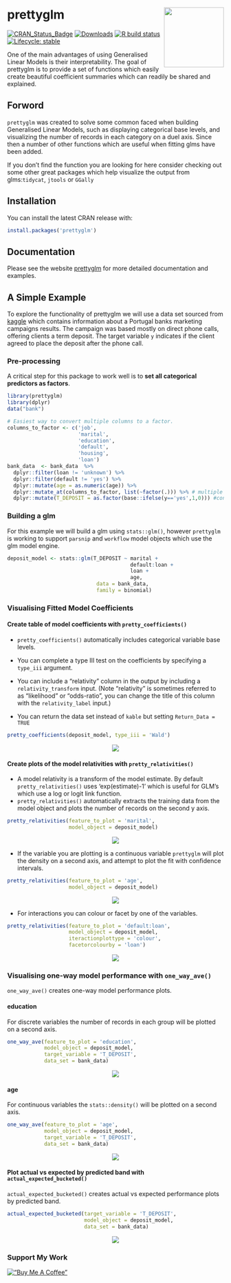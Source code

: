 
<!-- README.md is generated from README.Rmd. Please edit that file -->

# prettyglm <img src='man/figures/logo.png' align="right" height="139" />

<!-- badges: start -->

[![CRAN_Status_Badge](https://www.r-pkg.org/badges/version/prettyglm)](https://cran.r-project.org/package=prettyglm)
[![Downloads](https://cranlogs.r-pkg.org/badges/grand-total/prettyglm)](https://cran.r-project.org/package=prettyglm)
[![R build
status](https://github.com/jared-fowler/prettyglm/workflows/R-CMD-check/badge.svg)](https://github.com/jared-fowler/prettyglm/actions)
[![Lifecycle:
stable](https://img.shields.io/badge/lifecycle-stable-brightgreen.svg)](https://lifecycle.r-lib.org/articles/stages.html#stable)
<!-- badges: end -->

One of the main advantages of using Generalised Linear Models is their
interpretability. The goal of prettyglm is to provide a set of functions
which easily create beautiful coefficient summaries which can readily be
shared and explained.

## Forword

`prettyglm` was created to solve some common faced when building
Generalised Linear Models, such as displaying categorical base levels,
and visualizing the number of records in each category on a duel axis.
Since then a number of other functions which are useful when fitting
glms have been added.

If you don’t find the function you are looking for here consider
checking out some other great packages which help visualize the output
from glms:`tidycat`, `jtools` or `GGally`

## Installation

You can install the latest CRAN release with:

``` r
install.packages('prettyglm')
```

<!-- You can install the development version from [GitHub](https://github.com/) with: -->
<!-- ``` r -->
<!-- devtools::install_github("jared-fowler/prettyglm") -->
<!-- ``` -->

## Documentation

Please see the website
[prettyglm](https://jared-fowler.github.io/prettyglm/) for more detailed
documentation and examples.

## A Simple Example

To explore the functionality of prettyglm we will use a data set sourced
from
[kaggle](https://www.kaggle.com/volodymyrgavrysh/bank-marketing-campaigns-dataset)
which contains information about a Portugal banks marketing campaigns
results. The campaign was based mostly on direct phone calls, offering
clients a term deposit. The target variable `y` indicates if the client
agreed to place the deposit after the phone call.

### Pre-processing

A critical step for this package to work well is to **set all
categorical predictors as factors**.

``` r
library(prettyglm)
library(dplyr)
data("bank")

# Easiest way to convert multiple columns to a factor.
columns_to_factor <- c('job',
                       'marital',
                       'education',
                       'default',
                       'housing',
                       'loan')
bank_data  <- bank_data  %>%
  dplyr::filter(loan != 'unknown') %>% 
  dplyr::filter(default != 'yes') %>% 
  dplyr::mutate(age = as.numeric(age)) %>% 
  dplyr::mutate_at(columns_to_factor, list(~factor(.))) %>% # multiple columns to factor
  dplyr::mutate(T_DEPOSIT = as.factor(base::ifelse(y=='yes',1,0))) #convert target to 0 and 1 for performance plots
```

### Building a glm

For this example we will build a glm using `stats::glm()`, however
`prettyglm` is working to support `parsnip` and `workflow` model objects
which use the glm model engine.

``` r
deposit_model <- stats::glm(T_DEPOSIT ~ marital +
                                        default:loan +
                                        loan +
                                        age,
                             data = bank_data,
                             family = binomial)
```

### Visualising Fitted Model Coefficients

#### Create table of model coefficients with `pretty_coefficients()`

- `pretty_coefficients()` automatically includes categorical variable
  base levels.

- You can complete a type III test on the coefficients by specifying a
  `type_iii` argument.

- You can include a “relativity” column in the output by including a
  `relativity_transform` input. (Note “relativity” is sometimes referred
  to as “likelihood” or “odds-ratio”, you can change the title of this
  column with the `relativity_label` input.)

- You can return the data set instead of `kable` but setting
  `Return_Data =  TRUE`

``` r
pretty_coefficients(deposit_model, type_iii = 'Wald')
```

<p align="center">
<img src= './man/figures/indextable.png' align="center"/>
</p>

#### Create plots of the model relativities with `pretty_relativities()`

- A model relativity is a transform of the model estimate. By default
  `pretty_relativities()` uses ‘exp(estimate)-1’ which is useful for
  GLM’s which use a log or logit link function.
- `pretty_relativities()` automatically extracts the training data from
  the model object and plots the number of records on the second y axis.

``` r
pretty_relativities(feature_to_plot = 'marital',
                    model_object = deposit_model)
```

<p align="center">
<img src= './man/figures/maritalrel.png' align="center"/>
</p>

- If the variable you are plotting is a continuous variable `prettyglm`
  will plot the density on a second axis, and attempt to plot the fit
  with confidence intervals.

``` r
pretty_relativities(feature_to_plot = 'age',
                    model_object = deposit_model)
```

<p align="center">
<img src= './man/figures/agerel.png' align="center"/>
</p>

- For interactions you can colour or facet by one of the variables.

``` r
pretty_relativities(feature_to_plot = 'default:loan',
                    model_object = deposit_model,
                    iteractionplottype = 'colour',
                    facetorcolourby = 'loan')
```

<p align="center">
<img src= './man/figures/defualtloanrel.png'  align="center"/>
</p>

### Visualising one-way model performance with `one_way_ave()`

`one_way_ave()` creates one-way model performance plots.

#### education

For discrete variables the number of records in each group will be
plotted on a second axis.

``` r
one_way_ave(feature_to_plot = 'education',
            model_object = deposit_model,
            target_variable = 'T_DEPOSIT',
            data_set = bank_data)
```

<p align="center">
<img src= './man/figures/educationave.png' align="center"/>
</p>

#### age

For continuous variables the `stats::density()` will be plotted on a
second axis.

``` r
one_way_ave(feature_to_plot = 'age',
            model_object = deposit_model,
            target_variable = 'T_DEPOSIT',
            data_set = bank_data)
```

<p align="center">
<img src= './man/figures/ageave.png' align="center"/>
</p>

#### Plot actual vs expected by predicted band with `actual_expected_bucketed()`

`actual_expected_bucketed()` creates actual vs expected performance
plots by predicted band.

``` r
actual_expected_bucketed(target_variable = 'T_DEPOSIT',
                         model_object = deposit_model,
                         data_set = bank_data)
```

<p align="center">
<img src= './man/figures/aveband.png' align="center"/>
</p>

### Support My Work

[![“Buy Me A
Coffee”](https://www.buymeacoffee.com/assets/img/custom_images/orange_img.png)](https://www.buymeacoffee.com/tictap)
